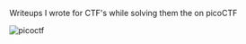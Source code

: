 Writeups I wrote for CTF's while solving them the on picoCTF

![picoctf](https://github.com/anshul-wali/Picoctf/assets/91263826/a3f39788-6c1c-47fc-af1c-75e244be0711)

